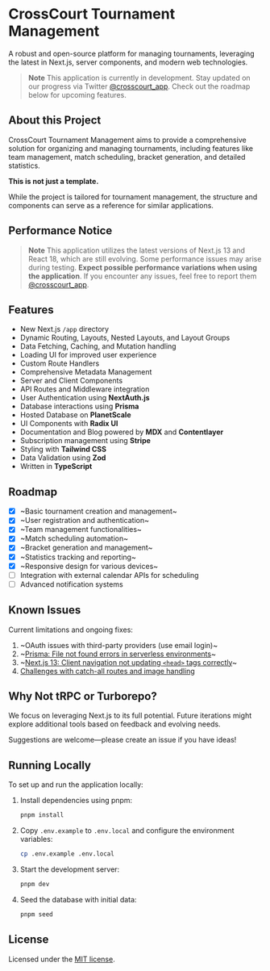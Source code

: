 # CrossCourt Tournament Management

A robust and open-source platform for managing tournaments, leveraging the latest in Next.js, server components, and modern web technologies.

> **Note**
> This application is currently in development. Stay updated on our progress via Twitter [@crosscourt_app](https://x.com/Crosscourt24551).
> Check out the roadmap below for upcoming features.

## About this Project

CrossCourt Tournament Management aims to provide a comprehensive solution for organizing and managing tournaments, including features like team management, match scheduling, bracket generation, and detailed statistics.

**This is not just a template.**

While the project is tailored for tournament management, the structure and components can serve as a reference for similar applications.

## Performance Notice

> **Note**
> This application utilizes the latest versions of Next.js 13 and React 18, which are still evolving. Some performance issues may arise during testing.
> **Expect possible performance variations when using the application**.
> If you encounter any issues, feel free to report them [@crosscourt_app](https://x.com/Crosscourt24551).

## Features

- New Next.js `/app` directory
- Dynamic Routing, Layouts, Nested Layouts, and Layout Groups
- Data Fetching, Caching, and Mutation handling
- Loading UI for improved user experience
- Custom Route Handlers
- Comprehensive Metadata Management
- Server and Client Components
- API Routes and Middleware integration
- User Authentication using **NextAuth.js**
- Database interactions using **Prisma**
- Hosted Database on **PlanetScale**
- UI Components with **Radix UI**
- Documentation and Blog powered by **MDX** and **Contentlayer**
- Subscription management using **Stripe**
- Styling with **Tailwind CSS**
- Data Validation using **Zod**
- Written in **TypeScript**

## Roadmap

- [x] ~Basic tournament creation and management~
- [x] ~User registration and authentication~
- [x] ~Team management functionalities~
- [x] ~Match scheduling automation~
- [x] ~Bracket generation and management~
- [x] ~Statistics tracking and reporting~
- [x] ~Responsive design for various devices~
- [ ] Integration with external calendar APIs for scheduling
- [ ] Advanced notification systems

## Known Issues

Current limitations and ongoing fixes:

1. ~OAuth issues with third-party providers (use email login)~
2. ~[Prisma: File not found errors in serverless environments](https://github.com/prisma/prisma/issues/16117)~
3. ~[Next.js 13: Client navigation not updating `<head>` tags correctly](https://github.com/vercel/next.js/issues/42414)~
4. [Challenges with catch-all routes and image handling](https://github.com/vercel/next.js/issues/48162)

## Why Not tRPC or Turborepo?

We focus on leveraging Next.js to its full potential. Future iterations might explore additional tools based on feedback and evolving needs.

Suggestions are welcome—please create an issue if you have ideas!

## Running Locally

To set up and run the application locally:

1. Install dependencies using pnpm:

   ```sh
   pnpm install
   ```

2. Copy `.env.example` to `.env.local` and configure the environment variables:

   ```sh
   cp .env.example .env.local
   ```

3. Start the development server:

   ```sh
   pnpm dev
   ```

4. Seed the database with initial data:

   ```sh
   pnpm seed
   ```

## License

Licensed under the [MIT license](https://github.com/your-repo/crosscourt-taxonomy/blob/main/LICENSE.md).